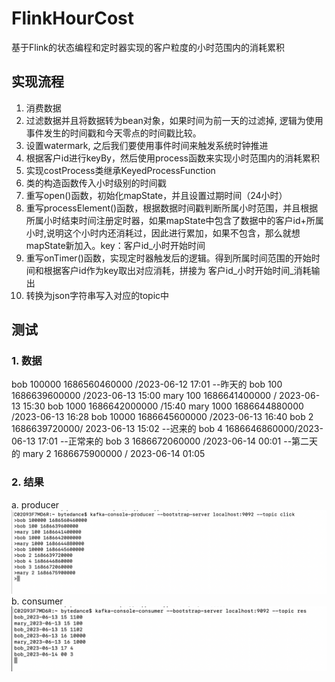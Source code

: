 # FlinkHourCost
基于Flink的状态编程和定时器实现的客户粒度的小时范围内的消耗累积
## 实现流程
1. 消费数据
2. 过滤数据并且将数据转为bean对象，如果时间为前一天的过滤掉, 逻辑为使用事件发生的时间戳和今天零点的时间戳比较。
3. 设置watermark, 之后我们要使用事件时间来触发系统时钟推进
4. 根据客户id进行keyBy，然后使用process函数来实现小时范围内的消耗累积
5. 实现costProcess类继承KeyedProcessFunction
6. 类的构造函数传入小时级别的时间戳
7. 重写open()函数，初始化mapState，并且设置过期时间（24小时）
8. 重写processElement()函数，根据数据时间戳判断所属小时范围，并且根据所属小时结束时间注册定时器，如果mapState中包含了数据中的客户id+所属小时,说明这个小时内还消耗过，因此进行累加，如果不包含，那么就想mapState新加入。key：客户id_小时开始时间
9. 重写onTimer()函数，实现定时器触发后的逻辑。得到所属时间范围的开始时间和根据客户id作为key取出对应消耗，拼接为 客户id_小时开始时间_消耗输出
10. 转换为json字符串写入对应的topic中
## 测试
### 1. 数据
  bob 100000 1686560460000 /2023-06-12 17:01 --昨天的
  bob 100 1686639600000 /2023-06-13 15:00
  mary 100 1686641400000 / 2023-06-13 15:30
  bob 1000 1686642000000 /15:40
  mary 1000 1686644880000 /2023-06-13 16:28
  bob 10000 1686645600000 /2023-06-13 16:40
  bob 2 1686639720000/ 2023-06-13 15:02 --迟来的
  bob 4 1686646860000/2023-06-13 17:01 --正常来的
  bob 3 1686672060000 /2023-06-14 00:01 --第二天的
  mary 2 1686675900000 / 2023-06-14 01:05
### 2. 结果
  a. producer
  ![Image text](https://github.com/Spider-Man123/FlinkHourCost/blob/4c3bc19b1e211c64d21a609cb78ab2857f7fba9c/img/producer.png)
  b. consumer
  ![Image text](https://github.com/Spider-Man123/FlinkHourCost/blob/4c3bc19b1e211c64d21a609cb78ab2857f7fba9c/img/consumer.png)
